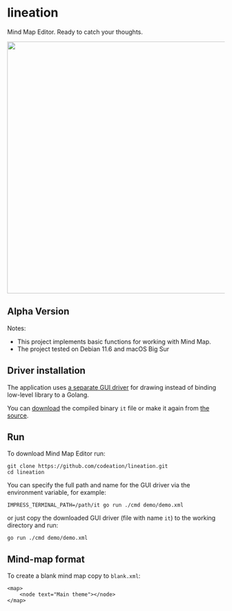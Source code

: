 # lineation

Mind Map Editor. Ready to catch your thoughts.

<img src="https://codeation.github.io/images/it_scheme.png" width="1007" height="583" />

## Alpha Version

Notes:

- This project implements basic functions for working with Mind Map.
- The project tested on Debian 11.6 and macOS Big Sur

## Driver installation

The application uses [a separate GUI driver](https://github.com/codeation/it) for drawing
instead of binding low-level library to a Golang.

You can [download](https://github.com/codeation/it/releases)
the compiled binary `it` file or make it again from [the source](https://github.com/codeation/it).

## Run

To download Mind Map Editor run:

```
git clone https://github.com/codeation/lineation.git
cd lineation
```

You can specify the full path and name for the GUI driver via the environment variable, for example:

```
IMPRESS_TERMINAL_PATH=/path/it go run ./cmd demo/demo.xml
```

or just copy the downloaded GUI driver (file with name `it`) to the working directory and run:

```
go run ./cmd demo/demo.xml
```

## Mind-map format

To create a blank mind map copy to `blank.xml`:

```
<map>
    <node text="Main theme"></node>
</map>
```
